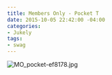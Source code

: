 ```yaml
---
title: Members Only - Pocket T
date: 2015-10-05 22:42:00 -04:00
categories:
- Jukely
tags:
- swag
---
```


![MO_pocket-ef8178.jpg](/uploads/MO_pocket-ef8178.jpg)